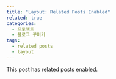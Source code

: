 ```yaml
---
title: "Layout: Related Posts Enabled"
related: true
categories:
  - 프로젝트
  - 블로그 꾸미기
tags:
  - related posts
  - layout
---
```


This post has related posts enabled.